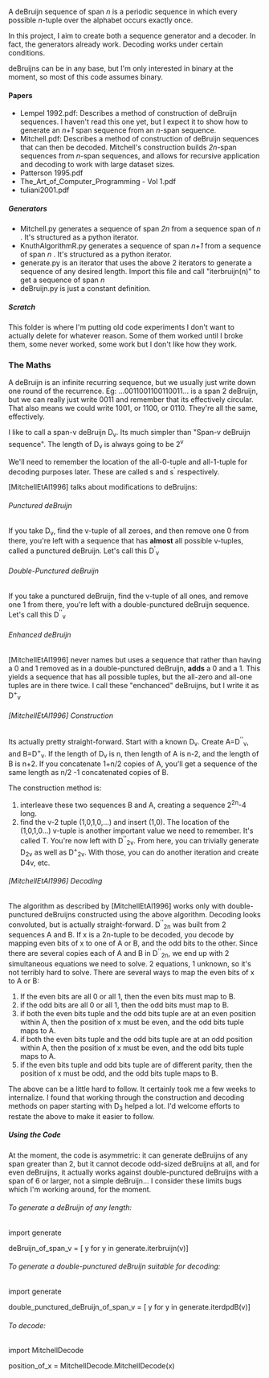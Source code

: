 A deBruijn sequence of span _n_ is a periodic sequence in which every possible
_n_-tuple over the alphabet occurs exactly once.

In this project, I aim to create both a sequence generator and a decoder.
In fact, the generators already work. Decoding works under certain conditions.

deBruijns can be in any base, but I'm only interested in binary at the moment, so 
most of this code assumes binary.

#### Papers
* Lempel 1992.pdf: Describes a method of construction of deBruijn sequences.
I haven't read this one yet, but I expect it to show how to generate an _n+1_ span
sequence from an _n_-span sequence.
* Mitchell.pdf:  Describes a method of construction of deBruijn sequences
that can then be decoded. Mitchell's construction builds _2n_-span sequences
from _n_-span sequences, and allows for recursive application and decoding to work with large dataset sizes.
* Patterson 1995.pdf
* The_Art_of_Computer_Programming - Vol 1.pdf
* tuliani2001.pdf
##### Generators
* Mitchell.py generates a sequence of span _2n_ from a sequence
span of _n_ . It's structured as a python iterator.
* KnuthAlgorithmR.py generates a sequence of span _n+1_ from a sequence
of span _n_ . It's structured as a python iterator.
* generate.py is an iterator that uses the above 2 iterators to generate a sequence of
any desired length. Import this file and call "iterbruijn(n)" to get a sequence of span _n_
* deBruijn.py is just a constant definition.
##### Scratch
This folder is where I'm putting old code experiments I don't want to
actually delete for whatever reason. Some of them worked until I broke them,
some never worked, some work but I don't like how they work.
### The Maths
A deBruijn is an infinite recurring sequence, but we usually just write down one round of the recurrence. Eg:
...0011001100110011... is a span 2 deBruijn, but we can really just write 0011 and remember that its effectively
circular. That also means we could write 1001, or 1100, or 0110. They're all the same, effectively.<p>
I like to call a span-v deBruijn D<sub>v</sub>. Its much simpler than "Span-v deBruijn sequence". The length
of D<sub>v</sub> is always going to be 2<sup>v</sup><p>
We'll need to remember the location of the all-0-tuple and all-1-tuple for decoding purposes later.
These are called s and s<sup>'</sup> respectively.

[MitchellEtAl1996] talks about modifications to deBruijns:
###### Punctured deBruijn
If you take D<sub>v</sub>, find the v-tuple of all zeroes, and then remove one 0 from there, 
you're left with a sequence that has **almost** all possible v-tuples, called a punctured deBruijn. Let's call
this D<sup>'</sup><sub>v</sub>
###### Double-Punctured deBruijn
If you take a punctured deBruijn, find the v-tuple of all ones, and remove one 1 from there, you're left
with a double-punctured deBruijn sequence.  Let's call this D<sup>''</sup><sub>v</sub>
###### Enhanced deBruijn
[MitchellEtAl1996] never names but uses a sequence that rather than having a 0 and 1 removed as in 
a double-punctured deBruijn, **adds** a 0 and a 1. This yields a sequence that has all possible tuples,
but the all-zero and all-one tuples are in there twice. I call these "enchanced" deBruijns, but I write 
it as D<sup>+</sup><sub>v</sub>
###### [MitchellEtAl1996] Construction
Its actually pretty straight-forward. Start with a known D<sub>v</sub>. Create A=D<sup>''</sup><sub>v</sub>,
and B=D<sup>+</sup><sub>v</sub>. If the length of D<sub>v</sub> is n, then length of A is n-2, 
and the length of B is n+2. If you concatenate 1+n/2 copies of A, you'll get a sequence of the same 
length as n/2 -1 concatenated copies of B. <p> The construction method is:
 1. interleave these two sequences B and A, creating a sequence 2<sup>2n</sup>-4 long.
 2. find the v-2 tuple (1,0,1,0,...) and insert (1,0). The location of the (1,0,1,0...) v-tuple is another
 important value we need to remember. It's called T.
You're now left with D<sup>''</sup><sub>2v</sub>. From here, you can trivially generate D<sub>2v</sub> 
as well as D<sup>+</sup><sub>2v</sub>. With those, you can do another iteration and create D<sbu>4v</sub>, etc.
###### [MitchellEtAl1996] Decoding
The algorithm as described by [MitchellEtAl1996] works only with double-punctured deBruijns constructed using
the above algorithm. Decoding looks convoluted, but is actually straight-forward. D<sup>''</sup><sub>2n</sub>
was built from 2 sequences A and B. If x is a 2n-tuple to be decoded, you decode by mapping even bits of x to one of
A or B, and the odd bits to the other. Since there are several copies each of A and B in
D<sup>''</sup><sub>2n</sub>, we end up with 2 simultaneous equations we need to solve. 2 equations, 1 unknown,
so it's not terribly hard to solve. There are several ways to map the even bits of x to A or B:
1. If the even bits are all 0 or all 1, then the even bits must map to B.
1. if the odd bits are all 0 or all 1, then the odd bits must map to B.
1. if both the even bits tuple and the odd bits tuple are at an even position within A, then the position
of x must be even, and the odd bits tuple maps to A.
1. if both the even bits tuple and the odd bits tuple are at an odd position within A, then the position
of x must be even, and the odd bits tuple maps to A. 
1. if the even bits tuple and odd bits tuple are of different parity, then the position of x must be odd,
and the odd bits tuple maps to B.

The above can be a little hard to follow. It certainly took me a few weeks to internalize. I found that
working through the construction and decoding methods on paper starting with D<sub>3</sub> helped a lot.
I'd welcome efforts to restate the above to make it easier to follow. 


##### Using the Code
At the moment, the code is asymmetric: it can generate deBruijns of any span greater than 2, but 
it cannot decode odd-sized deBruijns at all, and for even deBruijns, it actually works against 
double-punctured deBruijns with a span of 6 or larger, not a simple deBruijn... I consider these limits
bugs which I'm working around, for the moment.

###### To generate a deBruijn of any length:
import generate</p>
deBruijn_of_span_v = [ y for y in generate.iterbruijn(v)]

###### To generate a double-punctured deBruijn suitable for decoding:
import generate</p>
double_punctured_deBruijn_of_span_v = [ y for y in generate.iterdpdB(v)]


###### To decode:
import MitchellDecode</p>
position_of_x = MitchellDecode.MitchellDecode(x)

 
